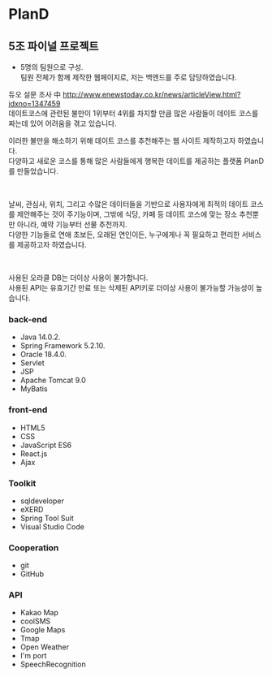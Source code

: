 # PlanD

## 5조 파이널 프로젝트

- 5명의 팀원으로 구성.<br/>
팀원 전체가 함께 제작한 웹페이지로, 저는 백엔드를 주로 담당하였습니다.


듀오 설문 조사 中
http://www.enewstoday.co.kr/news/articleView.html?idxno=1347459<br/>
데이트코스에 관련된 불만이 1위부터 4위를 차지할 만큼
많은 사람들이 데이트 코스를 짜는데 있어 어려움을 겪고 있습니다.

이러한 불만을 해소하기 위해 데이트 코스를 추천해주는 웹 사이트 제작하고자 하였습니다.<br/>
다양하고 새로운 코스를 통해 많은 사람들에게 행복한 데이트를 제공하는 플랫폼 PlanD를 만들었습니다.<br/>

<br/>

날씨, 관심사, 위치, 그리고 수많은 데이터들을 기반으로 사용자에게 최적의 데이트 코스를 제안해주는 것이 주기능이며,
그밖에 식당, 카페 등 데이트 코스에 맞는 장소 추천뿐만 아니라, 예약 기능부터 선물 추천까지.<br/>
다양한 기능들로 연애 초보든, 오래된 연인이든, 누구에게나 꼭 필요하고 편리한 서비스를 제공하고자 하였습니다.<br/>

<br/>

사용된 오라클 DB는 더이상 사용이 불가합니다.<br/>
사용된 API는 유효기간 만료 또는 삭제된 API키로 더이상 사용이 불가능할 가능성이 높습니다.

### back-end

- Java 14.0.2.
- Spring Framework 5.2.10.
- Oracle 18.4.0.
- Servlet
- JSP
- Apache Tomcat 9.0
- MyBatis

### front-end
- HTML5
- CSS
- JavaScript ES6
- React.js
- Ajax

### Toolkit
- sqldeveloper
- eXERD
- Spring Tool Suit
- Visual Studio Code

### Cooperation
- git
- GitHub

### API
- Kakao Map
- coolSMS
- Google Maps
- Tmap
- Open Weather
- I'm port
- SpeechRecognition
